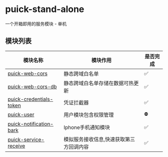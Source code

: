# puick-stand-alone

一个开箱即用的服务模块 - 单机

## 模块列表

| 模块名称                                                        | 模块作用                  | 是否完成 |
|-------------------------------------------------------------|-----------------------|----|
| [puick-web-cors](puick-web/puick-web-cors)                  | 静态跨域白名单               | ✅  |
| [puick-web-cors-db](puick-web/puick-web-cors-db)            | 静态跨域白名单存储在数据可热更新      | ✅️ |
| [puick-credentials-token](/puick-credential/puick-credential-token) | 凭证拦截器                 | ✅️️ |
| [puick-user]()                                              | 用户模块包含权限管理            | ⛔️ |
| [puick-notification-bark](puick-notification/puick-notification-bark) | Iphone手机通知模块          | ✅️ |
| [puick-service-receive](puick-server/puick-service-receive) | 模拟服务接收信息,快速获取第三方回调内容  | ✅️ |
